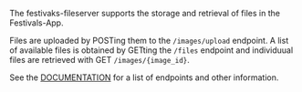 The festivaks-fileserver supports the storage and retrieval of files in the Festivals-App. 

Files are uploaded by POSTing them to the `/images/upload` endpoint. A list of available files is obtained by GETting the `/files` endpoint and  individuual files are retrieved with GET `/images/{image_id}`.

See the [DOCUMENTATION](https://github.com/BramVan-Oosterhout/festivals-docker/blob/main/festivals-fileserver/DOCUMENTATION.md) for a list of endpoints and other information.